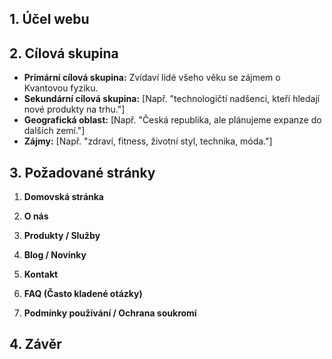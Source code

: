 
## 1. Účel webu

## 2. Cílová skupina
- **Primární cílová skupina:** Zvídaví lidé všeho věku se zájmem o Kvantovou fyziku.
- **Sekundární cílová skupina:** [Např. "technologičtí nadšenci, kteří hledají nové produkty na trhu."]
- **Geografická oblast:** [Např. "Česká republika, ale plánujeme expanze do dalších zemí."]
- **Zájmy:** [Např. "zdraví, fitness, životní styl, technika, móda."]

## 3. Požadované stránky
1. **Domovská stránka**


2. **O nás**


3. **Produkty / Služby**
   

4. **Blog / Novinky**


5. **Kontakt**

6. **FAQ (Často kladené otázky)**


7. **Podmínky používání / Ochrana soukromí**


## 4. Závěr

